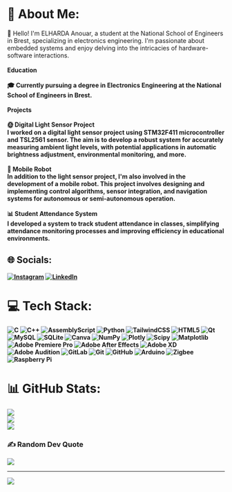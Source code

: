 # 💫 About Me:
👋 Hello! I'm ELHARDA Anouar, a student at the National School of Engineers in Brest, specializing in electronics engineering. I'm passionate about embedded systems and enjoy delving into the intricacies of hardware-software interactions.<br><br><strong>Education<strong><br><br>🎓 Currently pursuing a degree in Electronics Engineering at the National School of Engineers in Brest.<br><br>Projects<br><br>🌞 Digital Light Sensor Project<br>I worked on a digital light sensor project using STM32F411 microcontroller and TSL2561 sensor. The aim is to develop a robust system for accurately measuring ambient light levels, with potential applications in automatic brightness adjustment, environmental monitoring, and more.<br><br>🤖 Mobile Robot<br>In addition to the light sensor project, I'm also involved in the development of a mobile robot. This project involves designing and implementing control algorithms, sensor integration, and navigation systems for autonomous or semi-autonomous operation.<br><br>📊 Student Attendance System<br>I developed a system to track student attendance in classes, simplifying attendance monitoring processes and improving efficiency in educational environments.


## 🌐 Socials:
[![Instagram](https://img.shields.io/badge/Instagram-%23E4405F.svg?logo=Instagram&logoColor=white)](https://instagram.com/anouar.m3) [![LinkedIn](https://img.shields.io/badge/LinkedIn-%230077B5.svg?logo=linkedin&logoColor=white)](https://linkedin.com/in/a-elharda) 

# 💻 Tech Stack:
![C](https://img.shields.io/badge/c-%2300599C.svg?style=plastic&logo=c&logoColor=white) ![C++](https://img.shields.io/badge/c++-%2300599C.svg?style=plastic&logo=c%2B%2B&logoColor=white) ![AssemblyScript](https://img.shields.io/badge/assembly%20script-%23000000.svg?style=plastic&logo=assemblyscript&logoColor=white) ![Python](https://img.shields.io/badge/python-3670A0?style=plastic&logo=python&logoColor=ffdd54) ![TailwindCSS](https://img.shields.io/badge/tailwindcss-%2338B2AC.svg?style=plastic&logo=tailwind-css&logoColor=white) ![HTML5](https://img.shields.io/badge/html5-%23E34F26.svg?style=plastic&logo=html5&logoColor=white) ![Qt](https://img.shields.io/badge/Qt-%23217346.svg?style=plastic&logo=Qt&logoColor=white) ![MySQL](https://img.shields.io/badge/mysql-4479A1.svg?style=plastic&logo=mysql&logoColor=white) ![SQLite](https://img.shields.io/badge/sqlite-%2307405e.svg?style=plastic&logo=sqlite&logoColor=white) ![Canva](https://img.shields.io/badge/Canva-%2300C4CC.svg?style=plastic&logo=Canva&logoColor=white) ![NumPy](https://img.shields.io/badge/numpy-%23013243.svg?style=plastic&logo=numpy&logoColor=white) ![Plotly](https://img.shields.io/badge/Plotly-%233F4F75.svg?style=plastic&logo=plotly&logoColor=white) ![Scipy](https://img.shields.io/badge/SciPy-%230C55A5.svg?style=plastic&logo=scipy&logoColor=%white) ![Matplotlib](https://img.shields.io/badge/Matplotlib-%23ffffff.svg?style=plastic&logo=Matplotlib&logoColor=black) ![Adobe Premiere Pro](https://img.shields.io/badge/Adobe%20Premiere%20Pro-9999FF.svg?style=plastic&logo=Adobe%20Premiere%20Pro&logoColor=white) ![Adobe After Effects](https://img.shields.io/badge/Adobe%20After%20Effects-9999FF.svg?style=plastic&logo=Adobe%20After%20Effects&logoColor=white) ![Adobe XD](https://img.shields.io/badge/Adobe%20XD-470137?style=plastic&logo=Adobe%20XD&logoColor=#FF61F6) ![Adobe Audition](https://img.shields.io/badge/Adobe%20Audition-9999FF.svg?style=plastic&logo=Adobe%20Audition&logoColor=white) ![GitLab](https://img.shields.io/badge/gitlab-%23181717.svg?style=plastic&logo=gitlab&logoColor=white) ![Git](https://img.shields.io/badge/git-%23F05033.svg?style=plastic&logo=git&logoColor=white) ![GitHub](https://img.shields.io/badge/github-%23121011.svg?style=plastic&logo=github&logoColor=white) ![Arduino](https://img.shields.io/badge/-Arduino-00979D?style=plastic&logo=Arduino&logoColor=white) ![Zigbee](https://img.shields.io/badge/zigbee-%23EB0443.svg?style=plastic&logo=zigbee&logoColor=white) ![Raspberry Pi](https://img.shields.io/badge/-RaspberryPi-C51A4A?style=plastic&logo=Raspberry-Pi)
# 📊 GitHub Stats:
![](https://github-readme-stats.vercel.app/api?username=morb0t&theme=dark&hide_border=false&include_all_commits=true&count_private=true)<br/>
![](https://github-readme-streak-stats.herokuapp.com/?user=morb0t&theme=dark&hide_border=false)<br/>
![](https://github-readme-stats.vercel.app/api/top-langs/?username=morb0t&theme=dark&hide_border=false&include_all_commits=true&count_private=true&layout=compact)

### ✍️ Random Dev Quote
![](https://quotes-github-readme.vercel.app/api?type=horizontal&theme=gruvbox)

---
[![](https://visitcount.itsvg.in/api?id=morb0t&icon=0&color=0)](https://visitcount.itsvg.in)

<!-- Proudly created with GPRM ( https://gprm.itsvg.in ) -->
